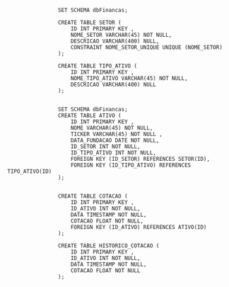 
                    SET SCHEMA dbFinancas;

                    CREATE TABLE SETOR (
                        ID INT PRIMARY KEY ,
                        NOME_SETOR VARCHAR(45) NOT NULL,
                        DESCRICAO VARCHAR(400) NULL,
                        CONSTRAINT NOME_SETOR_UNIQUE UNIQUE (NOME_SETOR)
                    );

                    CREATE TABLE TIPO_ATIVO (
                        ID INT PRIMARY KEY ,
                        NOME_TIPO_ATIVO VARCHAR(45) NOT NULL,
                        DESCRICAO VARCHAR(400) NULL
                    );


                    SET SCHEMA dbFinancas;
                    CREATE TABLE ATIVO (
                        ID INT PRIMARY KEY ,
                        NOME VARCHAR(45) NOT NULL,
                        TICKER VARCHAR(45) NOT NULL ,
                        DATA_FUNDACAO DATE NOT NULL,
                        ID_SETOR INT NOT NULL,
                        ID_TIPO_ATIVO INT NOT NULL,
                        FOREIGN KEY (ID_SETOR) REFERENCES SETOR(ID),
                        FOREIGN KEY (ID_TIPO_ATIVO) REFERENCES TIPO_ATIVO(ID)
                    );


                    CREATE TABLE COTACAO (
                        ID INT PRIMARY KEY ,
                        ID_ATIVO INT NOT NULL,
                        DATA TIMESTAMP NOT NULL,
                        COTACAO FLOAT NOT NULL,
                        FOREIGN KEY (ID_ATIVO) REFERENCES ATIVO(ID)
                    );

                    CREATE TABLE HISTORICO_COTACAO (
                        ID INT PRIMARY KEY ,
                        ID_ATIVO INT NOT NULL,
                        DATA TIMESTAMP NOT NULL,
                        COTACAO FLOAT NOT NULL
                    );